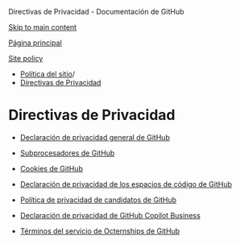 Directivas de Privacidad - Documentación de GitHub

[Skip to main content](#main-content)

[Página principal](/es)

[Site policy](/es/site-policy)

* [Política del sitio](/es/site-policy)/
* [Directivas de Privacidad](/es/site-policy/privacy-policies)

Directivas de Privacidad
==========

* [Declaración de privacidad general de GitHub](/es/site-policy/privacy-policies/github-general-privacy-statement)

* [Subprocesadores de GitHub](/es/site-policy/privacy-policies/github-subprocessors)

* [Cookies de GitHub](/es/site-policy/privacy-policies/github-cookies)

* [Declaración de privacidad de los espacios de código de GitHub](/es/site-policy/privacy-policies/github-codespaces-privacy-statement)

* [Política de privacidad de candidatos de GitHub](/es/site-policy/privacy-policies/github-candidate-privacy-policy)

* [Declaración de privacidad de GitHub Copilot Business](/es/site-policy/privacy-policies/github-copilot-business-privacy-statement)

* [Términos del servicio de Octernships de GitHub](/es/site-policy/privacy-policies/github-octernships-terms-of-service)
